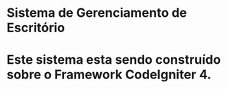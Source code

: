 # Sistema de Gerenciamento de Escritório

# Este sistema esta sendo construído sobre o Framework CodeIgniter 4.


